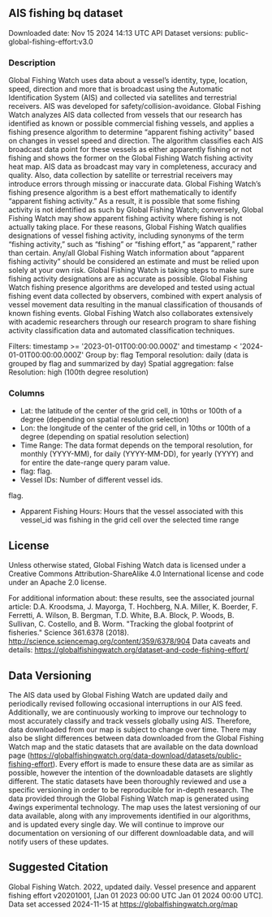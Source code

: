 
## AIS fishing bq dataset
Downloaded date: Nov 15 2024 14:13 UTC
API Dataset versions: public-global-fishing-effort:v3.0

### Description
Global Fishing Watch uses data about a vessel’s identity, type, location, speed, direction and more that is broadcast using the Automatic Identification System (AIS) and collected via satellites and terrestrial receivers. AIS was developed for safety/collision-avoidance. Global Fishing Watch analyzes AIS data collected from vessels that our research has identified as known or possible commercial fishing vessels, and applies a fishing presence algorithm to determine “apparent fishing activity” based on changes in vessel speed and direction. The algorithm classifies each AIS broadcast data point for these vessels as either apparently fishing or not fishing and shows the former on the Global Fishing Watch fishing activity heat map. AIS data as broadcast may vary in completeness, accuracy and quality. Also, data collection by satellite or terrestrial receivers may introduce errors through missing or inaccurate data. Global Fishing Watch’s fishing presence algorithm is a best effort mathematically to identify “apparent fishing activity.” As a result, it is possible that some fishing activity is not identified as such by Global Fishing Watch; conversely, Global Fishing Watch may show apparent fishing activity where fishing is not actually taking place. For these reasons, Global Fishing Watch qualifies designations of vessel fishing activity, including synonyms of the term “fishing activity,” such as “fishing” or “fishing effort,” as “apparent,” rather than certain. Any/all Global Fishing Watch information about “apparent fishing activity” should be considered an estimate and must be relied upon solely at your own risk. Global Fishing Watch is taking steps to make sure fishing activity designations are as accurate as possible. Global Fishing Watch fishing presence algorithms are developed and tested using actual fishing event data collected by observers, combined with expert analysis of vessel movement data resulting in the manual classification of thousands of known fishing events. Global Fishing Watch also collaborates extensively with academic researchers through our research program to share fishing activity classification data and automated classification techniques.

Filters:  timestamp >= '2023-01-01T00:00:00.000Z' and timestamp < '2024-01-01T00:00:00.000Z'
Group by: flag
Temporal resolution: daily (data is grouped by flag and summarized by day)
Spatial aggregation: false
 Resolution: high (100th degree resolution)

### Columns

* Lat: the latitude of the center of the grid cell, in 10ths or 100th of a degree (depending on spatial resolution selection) 
* Lon: the longitude of the center of the grid cell, in 10ths or 100th of a degree (depending on spatial resolution selection)
* Time Range: The data format depends on the temporal resolution, for monthly (YYYY-MM), for daily (YYYY-MM-DD), for yearly (YYYY) and for entire the date-range query param value.
* flag: flag.
* Vessel IDs: Number of different vessel ids.

flag.
* Apparent Fishing Hours: Hours that the vessel associated with this vessel_id was fishing in the grid cell over the selected time range


## License
Unless otherwise stated, Global Fishing Watch data is licensed under a Creative Commons Attribution-ShareAlike 4.0 International license and code under an Apache 2.0 license.

For additional information about:
these results, see the associated journal article: D.A. Kroodsma, J. Mayorga, T. Hochberg, N.A. Miller, K. Boerder, F. Ferretti, A. Wilson, B. Bergman, T.D. White, B.A. Block, P. Woods, B. Sullivan, C. Costello, and B. Worm. "Tracking the global footprint of fisheries." Science 361.6378 (2018). http://science.sciencemag.org/content/359/6378/904 
Data caveats and details: https://globalfishingwatch.org/dataset-and-code-fishing-effort/ 

## Data Versioning

The AIS data used by Global Fishing Watch are updated daily and periodically revised following occasional interruptions in our AIS feed.  Additionally, we are continuously working to improve our technology to most accurately classify and track vessels globally using AIS. Therefore, data downloaded from our map is subject to change over time. There may also be slight differences between data downloaded from the Global Fishing Watch map and the static datasets that are available on the data download page (https://globalfishingwatch.org/data-download/datasets/public-fishing-effort). Every effort is made to ensure these data are as similar as possible, however the intention of the downloadable datasets are slightly different. The static datasets have been thoroughly reviewed and use a specific versioning in order to be reproducible for in-depth research. The data provided through the Global Fishing Watch map is generated using 4wings experimental technology. The map uses the latest versioning of our data available, along with any improvements identified in our algorithms, and is updated every single day. We will continue to improve our documentation on versioning of our different downloadable data, and will notify users of these updates. 

## Suggested Citation

Global Fishing Watch. 2022, updated daily. Vessel presence and apparent fishing effort v20201001, [Jan 01 2023 00:00 UTC Jan 01 2024 00:00 UTC]. Data set accessed 2024-11-15 at https://globalfishingwatch.org/map
	
